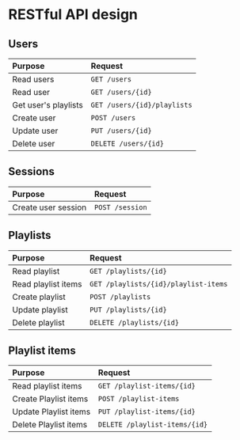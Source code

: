 # RESTful API design

## Users

| Purpose              | Request                     |
| :------------------- | :-------------------------- |
| Read users           | `GET /users`                |
| Read user            | `GET /users/{id}`           |
| Get user's playlists | `GET /users/{id}/playlists` |
| Create user          | `POST /users`               |
| Update user          | `PUT /users/{id}`           |
| Delete user          | `DELETE /users/{id}`        |

## Sessions

| Purpose             | Request         |
| :------------------ | :-------------- |
| Create user session | `POST /session` |

## Playlists

| Purpose             | Request                              |
| :------------------ | :----------------------------------- |
| Read playlist       | `GET /playlists/{id}`                |
| Read playlist items | `GET /playlists/{id}/playlist-items` |
| Create playlist     | `POST /playlists`                    |
| Update playlist     | `PUT /playlists/{id}`                |
| Delete playlist     | `DELETE /playlists/{id}`             |

## Playlist items

| Purpose               | Request                       |
| :-------------------- | :---------------------------- |
| Read playlist items   | `GET /playlist-items/{id}`    |
| Create Playlist items | `POST /playlist-items`        |
| Update Playlist items | `PUT /playlist-items/{id}`    |
| Delete Playlist items | `DELETE /playlist-items/{id}` |
